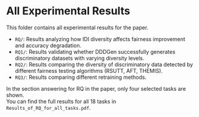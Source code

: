 # All Experimental Results

This folder contains all experimental results for the paper.

- `RQ/`: Results analyzing how IDI diversity affects fairness improvement and accuracy degradation.
- `RQ1/`: Results validating whether DDDGen successfully generates discriminatory datasets with varying diversity levels.
- `RQ2/`: Results comparing the diversity of discriminatory data detected by different fairness testing algorithms (RSUTT, AFT, THEMIS).
- `RQ3/`: Results comparing different retraining methods.


In the section answering for RQ in the paper, only four selected tasks are shown.  
You can find the full results for all 18 tasks in `Results_of_RQ_for_all_tasks.pdf`.

